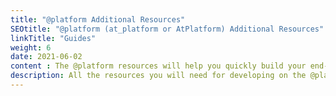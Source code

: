 ```yaml
---
title: "@platform Additional Resources"
SEOtitle: "@platform (at_platform or AtPlatform) Additional Resources"
linkTitle: "Guides"
weight: 6
date: 2021-06-02
content : The @platform resources will help you quickly build your end-to-end encrypted app
description: All the resources you will need for developing on the @platform
---
```


